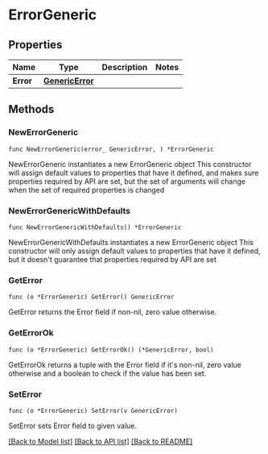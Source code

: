 # ErrorGeneric

## Properties

Name | Type | Description | Notes
------------ | ------------- | ------------- | -------------
**Error** | [**GenericError**](GenericError.md) |  | 

## Methods

### NewErrorGeneric

`func NewErrorGeneric(error_ GenericError, ) *ErrorGeneric`

NewErrorGeneric instantiates a new ErrorGeneric object
This constructor will assign default values to properties that have it defined,
and makes sure properties required by API are set, but the set of arguments
will change when the set of required properties is changed

### NewErrorGenericWithDefaults

`func NewErrorGenericWithDefaults() *ErrorGeneric`

NewErrorGenericWithDefaults instantiates a new ErrorGeneric object
This constructor will only assign default values to properties that have it defined,
but it doesn't guarantee that properties required by API are set

### GetError

`func (o *ErrorGeneric) GetError() GenericError`

GetError returns the Error field if non-nil, zero value otherwise.

### GetErrorOk

`func (o *ErrorGeneric) GetErrorOk() (*GenericError, bool)`

GetErrorOk returns a tuple with the Error field if it's non-nil, zero value otherwise
and a boolean to check if the value has been set.

### SetError

`func (o *ErrorGeneric) SetError(v GenericError)`

SetError sets Error field to given value.



[[Back to Model list]](../README.md#documentation-for-models) [[Back to API list]](../README.md#documentation-for-api-endpoints) [[Back to README]](../README.md)


